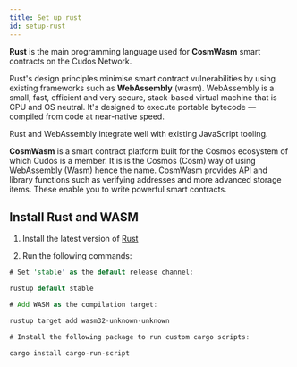 ```yaml
---
title: Set up rust
id: setup-rust
---
```


**Rust** is the main programming language used for **CosmWasm** smart contracts on the Cudos Network. 

Rust's design principles minimise smart contract vulnerabilities by using existing frameworks such as **WebAssembly** (wasm). WebAssembly is a small, fast, efficient and very secure, stack-based virtual machine that is CPU and OS neutral. It's designed to execute portable bytecode — compiled from code at near-native speed. 

Rust and WebAssembly integrate well with existing JavaScript tooling.

**CosmWasm** is a smart contract platform built for the Cosmos ecosystem of which Cudos is a member. It is is the Cosmos (Cosm) way of using WebAssembly (Wasm) hence the name. CosmWasm provides API and library functions such as verifying addresses and more advanced storage items. These enable you to write powerful smart contracts. 



## Install Rust and WASM

1. Install the latest version of [Rust](https://www.rust-lang.org/tools/install)

2. Run the following commands:

```rust
# Set 'stable' as the default release channel:

rustup default stable

# Add WASM as the compilation target:

rustup target add wasm32-unknown-unknown

# Install the following package to run custom cargo scripts:

cargo install cargo-run-script
```

